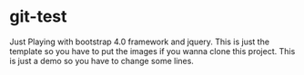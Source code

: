# git-test
Just Playing with bootstrap 4.0 framework and jquery. This is just the template so you have to put the images if you wanna clone this project. This is just a demo so you have to change some lines.
